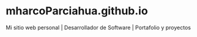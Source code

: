# mharcoParciahua.github.io
Mi sitio web personal | Desarrollador de Software | Portafolio y proyectos
